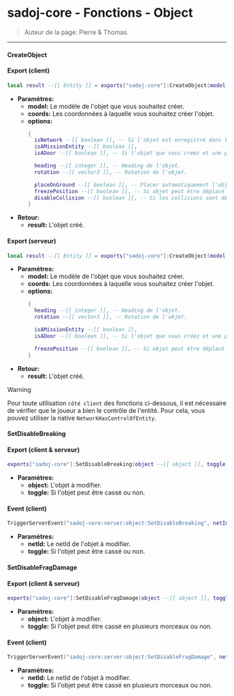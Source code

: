 # sadoj-core - Fonctions - Object

> Auteur de la page: Pierre & Thomas.

---

#### CreateObject

<!-- tabs:start -->

#### **Export (client)**

```lua
local result --[[ Entity ]] = exports["sadoj-core"]:CreateObject(model --[[ Hash ]], coords --[[ vector3 ]][, options --[[ table ]]])
```

* **Paramètres:**
  * **model:** Le modèle de l'objet que vous souhaitez créer.
  * **coords:** Les coordonnées à laquelle vous souhaitez créer l'objet.
  * **options:**
    ```lua
    {
      isNetwork --[[ boolean ]], -- Si l'objet est enregistré dans le network, sinon l'objet n'existe que localement.
      isAMissionEntity --[[ boolean ]],
      isADoor --[[ boolean ]], -- Si l'objet que vous créez et une porte

      heading --[[ integer ]], -- Heading de l'objet.
      rotation --[[ vector3 ]], -- Rotation de l'objet.

      placeOnGround --[[ boolean ]], -- Placer automatiquement l'objet sur le sol
      freezePosition --[[ boolean ]], -- Si objet peut être déplacé
      disableCollision --[[ boolean ]], -- Si les collisions sont désactivées
    }
    ```
* **Retour:**
  * **result:** L'objet créé.

#### **Export (serveur)**

```lua
local result --[[ Entity ]] = exports["sadoj-core"]:CreateObject(model --[[ Hash ]], coords --[[ vector3 ]][, options --[[ table ]]])
```

* **Paramètres:**
  * **model:** Le modèle de l'objet que vous souhaitez créer.
  * **coords:** Les coordonnées à laquelle vous souhaitez créer l'objet.
  * **options:**
    ```lua
    {
      heading --[[ integer ]], -- Heading de l'objet.
      rotation --[[ vector3 ]], -- Rotation de l'objet.

      isAMissionEntity --[[ boolean ]],
      isADoor --[[ boolean ]], -- Si l'objet que vous créez et une porte

      freezePosition --[[ boolean ]], -- Si objet peut être déplacé
    }
    ```
* **Retour:**
  * **result:** L'objet créé.

<!-- tabs:end -->


> [!warning]
> Pour toute utilisation `côté client` des fonctions ci-dessous, il est nécessaire de vérifier que le joueur a bien le contrôle de l'entité. Pour cela, vous pouvez utiliser la native `NetworkHasControlOfEntity`.

#### SetDisableBreaking

<!-- tabs:start -->
#### **Export (client & serveur)**
```lua
exports["sadoj-core"]:SetDisableBreaking(object --[[ object ]], toggle --[[ boolean ]])
```
* **Paramètres:**
  * **object:** L'objet à modifier.
  * **toggle:** Si l'objet peut être cassé ou non.
#### **Event (client)**
```lua
TriggerServerEvent("sadoj-core:server:object:SetDisableBreaking", netId --[[ integer ]], toggle --[[ boolean ]])
```
* **Paramètres:**
  * **netId:** Le netId de l'objet à modifier.
  * **toggle:** Si l'objet peut être cassé ou non.
<!-- tabs:end -->

#### SetDisableFragDamage

<!-- tabs:start -->
#### **Export (client & serveur)**
```lua
exports["sadoj-core"]:SetDisableFragDamage(object --[[ object ]], toggle --[[ boolean ]])
```
* **Paramètres:**
  * **object:** L'objet à modifier.
  * **toggle:** Si l'objet peut être cassé en plusieurs morceaux ou non.
#### **Event (client)**
```lua
TriggerServerEvent("sadoj-core:server:object:SetDisableFragDamage", netId --[[ integer ]], toggle --[[ boolean ]])
```
* **Paramètres:**
  * **netId:** Le netId de l'objet à modifier.
  * **toggle:** Si l'objet peut être cassé en plusieurs morceaux ou non.
<!-- tabs:end -->


